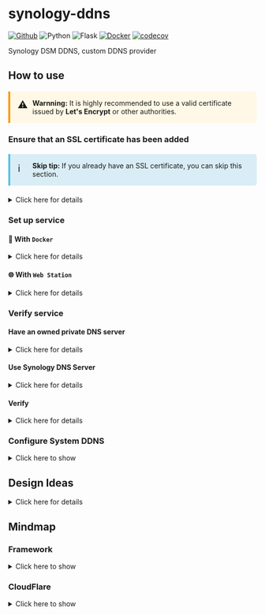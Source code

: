 # synology-ddns
[![Github](https://img.shields.io/badge/Github-100000.svg?logo=github&logoColor=white)](https://github.com/ChowRex/synology-ddns) ![Python](https://img.shields.io/badge/Python-14354C.svg?logo=python&logoColor=white) ![Flask](https://img.shields.io/badge/Flask-000.svg?logo=flask&logoColor=white) [![Docker](https://img.shields.io/badge/Docker-2496ED?logo=docker&logoColor=white)](https://hub.docker.com/r/chowrex/synology-ddns) [![codecov](https://codecov.io/gh/ChowRex/synology-ddns/graph/badge.svg?token=o4k0DRXLnv)](https://codecov.io/gh/ChowRex/synology-ddns)

Synology DSM DDNS, custom DDNS provider

## How to use

<div style="
  position: relative;
  padding: 15px 15px 15px 45px;
  margin: 20px 0;
  border-left: 4px solid #ff9800;
  background-color: #fff8e6;
  border-radius: 0 5px 5px 0;
">
  <div style="
    position: absolute;
    left: 15px;
    top: 15px;
    font-size: 20px;
  ">⚠️</div>
  <strong>Warnning:</strong> It is highly recommended to use a valid certificate issued by <strong>Let's Encrypt</strong> or other authorities.
</div>

### Ensure that an SSL certificate has been added

<div style="
  position: relative;
  padding: 15px 15px 15px 45px;
  margin: 20px 0;
  border-left: 4px solid #5bc0de;
  background-color: #d9edf7;
  border-radius: 0 5px 5px 0;
">
   <div style="
    position: absolute;
    left: 15px;
    top: 15px;
    font-size: 20px;
  ">ℹ️</div>
  <strong>Skip tip:</strong> If you already have an SSL certificate, you can skip this section.
</div>

<details><summary>Click here for details</summary>

#### Create a self-signed certificate and download

1. Open `Contorl Panel` application ➡️ `Task Scheduler` ➡️ `Create` ➡️ `Scheduled Task`➡️ `User-definded script`

    ![CreateAnScheduledTask](synology_ddns/static/image/CreateAnScheduledTask.png)

2. Go to `Task Settings` ➡️  Input the script below, then click `OK`

    ![SetTaskSettings](synology_ddns/static/image/SetTaskSettings.png)

    You can replace `example.com` with any domain name you like, but be careful to comply with the domain specification ([RFC 1035: Domain names - implementation and specification](https://www.rfc-editor.org/rfc/rfc1035)).

    ```bash
    openssl req -x509 -newkey ec \
      -pkeyopt ec_paramgen_curve:prime256v1 \
      -keyout ecc.key -out ecc.crt \
      -days 365 -nodes -sha256 \
      -subj "/CN=exmaple.com"
    ```

3. Select the task you just added, then click `Run` button

    ![RunTheTask](synology_ddns/static/image/RunTheTask.png)

4. Open `File Station` application ➡️ `home` ➡️ Download the `eco.key` and `ecc.crt`

    ![DownloadSSLCertificate](synology_ddns/static/image/DownloadSSLCertificate.png)

#### Add the cretificate into DSM

1. Open `Contorl Panel` application ➡️ `Security` ➡️ `Certificate` ➡️ `Add`➡️ `Next`

    ![AddANewCertificate](synology_ddns/static/image/AddANewCertificate.png)

2. Input the certificate name then click `Next`

    ![InputCertificateName](synology_ddns/static/image/InputCertificateName.png)

3. Browse your key and certificate, then click `OK`

    ![BrowserAndUploadCertificate](synology_ddns/static/image/BrowserAndUploadCertificate.png)

</details>

### Set up service

#### 🐳 With `Docker`

<details><summary>Click here for details</summary>

##### Install and enable [Container Manager](https://www.synology.com/en-us/dsm/packages/ContainerManager) on your Synology DSM


1. Login your DSM then open `Package Center` application ➡️ Search bar input `container manager` ➡️ Get in `Container Manager` application.

    ![InstallContainerManager](synology_ddns/static/image/InstallContainerManager.png)

2. If you've installed this package, make it stay in `Running`status, if not, install it then keep it run.

    ![MakeContainerManagerRunning](synology_ddns/static/image/MakeContainerManagerRunning.png)

##### Pull image

1. Open `Container Manager` application, navigate to `Registry` section, search keyword `chowrex` ➡️ `chowrex/synology-ddns` ➡️ `Download`.

    ![FindOutDockerImage](synology_ddns/static/image/FindOutDockerImage.png)

2. Use `latest` tag, click `Download`.

    ![UseLatestDockerImageTag](synology_ddns/static/image/UseLatestDockerImageTag.png)

##### Run container

1. Goto `Image`, select the image just downloaded, click `Run`.

    ![RunDockerImage](synology_ddns/static/image/RunDockerImage.png)

2. Check `Enable auto-restart` checkbox, then click `Next` button.

    ![EnableAutoRestart](synology_ddns/static/image/EnableAutoRestart.png)

3. Set the local port to `5678` *(Or any number  between 1024 - 65535, if the port you specify has been taken, change another one)*,  then click `Next` button.

    ![SetContainerLocalPort](synology_ddns/static/image/SetContainerLocalPort.png)

4. Overview all settings and click `Done` button.

    ![OverviewAllContainerSettings](synology_ddns/static/image/OverviewAllContainerSettings.png)

5. After wait for a while, click the container name *(Here is `chowrex-synology-ddns-1` )* to enter the detail of container.

    ![EnterContainerDetail](synology_ddns/static/image/EnterContainerDetail.png)

6. Click the `Log` tab to see all logs, if everything is OK, some info logs will appear.

    ![ContainerInfoLogs](synology_ddns/static/image/ContainerInfoLogs.png)

##### Create a reverse proxy

1. Open `Contorl Panel` application ➡️ `Login Portal` ➡️ `Advanced` ➡️ `Reverse Proxy`

    ![OpenReverseProxySettings](synology_ddns/static/image/OpenReverseProxySettings.png)

2. Click `Create`

    ![CreateANewReverseProxy](synology_ddns/static/image/CreateANewReverseProxy.png)

3. Fill the `General` settings then click `Save`

    ![FillGeneralReverseProxySettings](synology_ddns/static/image/FillGeneralReverseProxySettings.png)

</details>

#### 🌐 With `Web Station`

<details><summary>Click here for details</summary>

##### Install and enable [Web Station](https://www.synology.com/en-us/dsm/packages/WebStation) on your Synology DSM


1. Login your DSM then open `Package Center` application ➡️ Search bar input `web station` ➡️ Get in `Web Station` application.

    ![FindOutWebStation](synology_ddns/static/image/FindOutWebStation.png)

2. If you've installed this package, make it stay in `Running`status, if not, install it then keep it run.

    ![MakeSureWebStationIsRunning](synology_ddns/static/image/MakeSureWebStationIsRunning.png)

##### Install and enable [Python 3.9 ](https://www.synology.com/en-us/dsm/packages/Python3.9)on your Synology DSM

Follow the same path, install `Python 3.9` and make it stay in `Running` status.

![InstallPython39](synology_ddns/static/image/InstallPython39.png)

![MakePython39Running](synology_ddns/static/image/MakePython39Running.png)

##### Copy this repository code into your web directory

1. Open `File Station` application, navigate to `web` directory, click `Create` ➡️ `Create folder`.

    ![CreateANewFolder](synology_ddns/static/image/CreateANewFolder.png)

2. Enter name then click `OK`.

    ![InputFolderName](synology_ddns/static/image/InputFolderName.png)

3. Navigate into the new folder, click `Upload` ➡️ `Upload - Skip`, upload all the files.

    ![UploadAllCode](synology_ddns/static/image/UploadAllCode.png)

##### Create a Python profile

1. Open `Web Station` application, Click `Script Language Settings` ➡️ `Python` ➡️ `Create`.

    ![CreateAPythonService](synology_ddns/static/image/CreateAPythonService.png)

2. Input `Profile Name` & `Description`, then click `Next`.

    - Profile Name: *DDNS*
    - Description: *Use for network DDNS*

    ![InputProfileNameAndDescription](synology_ddns/static/image/InputProfileNameAndDescription.png)

3. Set `Process` to `1`, `Max.request count` to `1024`, then click `Next`.

    ![SetProcessAndMaxRequestCount](synology_ddns/static/image/SetProcessAndMaxRequestCount.png)

4. Click `Browse` button to select the `requirements.txt` file, then click `Next` button.

    ![ClickBrowseButton](synology_ddns/static/image/ClickBrowseButton.png)

    ![SelectRequirementsFile](synology_ddns/static/image/SelectRequirementsFile.png)

    ![ClickNextButton](synology_ddns/static/image/ClickNextButton.png)

5. Overview all settings and click `Create` button.

    ![ClickCreateButtonForPython](synology_ddns/static/image/ClickCreateButtonForPython.png)

##### Create a Web service

1. Open `Web Station` application, Click `Web Service` ➡️ `Create`.

    ![CreateAWebService](synology_ddns/static/image/CreateAWebService.png)

2. Select `Native script language website` ➡️ `Python 3.9` ➡️ `DDNS`, then click `Next`.

    ![SelectPythonService](synology_ddns/static/image/SelectPythonService.png)

3. Input `Name`/`Description`, then select the correct `Document root` and `WSGI file`, click `Next`.

    - Name: *ddns-service*
    - Description: *Use for network DDNS*

    ![ConfirmGeneralSettings](synology_ddns/static/image/ConfirmGeneralSettings.png)

4. Overview all settings and click `Create` button.

    ![ClickCreateButtonForService](synology_ddns/static/image/ClickCreateButtonForService.png)

##### Create a Web portal

1. Open `Web Station` application, Click `Web Portal` ➡️ `Create`.

    ![CreateAWebPortal](synology_ddns/static/image/CreateAWebPortal.png)

2. Select `Web service portal` type as new portal.

    ![SelectWebServicePortal](synology_ddns/static/image/SelectWebServicePortal.png)

3. Set up web service portal detail, **MUST** use `Name-based` type, cause the Synology ***DO NOT*** accept plain HTTP request.

    ![SelectPortalDetails](synology_ddns/static/image/SelectPortalDetails.png)

</details>

### Verify service

#### Have an owned private DNS server

<details><summary>Click here for details</summary>

Add your service FQDN into your own DNS server. The following is a sample configuration of the `named` service.

```bash
$TTL    604800
@       IN      SOA     ns1.example.com. admin.example.com. (
                             2023010101         ; Serial
                             604800            ; Refresh
                             86400             ; Retry
                             2419200           ; Expire
                             604800 )          ; Negative Cache TTL
;
@       IN      NS      ns1.example.com.
ns1     IN      A       192.168.1.100 ; Your DSM IP address
ddns    IN      A       192.168.1.100 ; Your DSM IP address
```

</details>

#### Use Synology DNS Server

<details><summary>Click here for details</summary>

##### Install and enable [DNS Server](https://www.synology.com/en-us/dsm/packages/DNSServer) on your Synology DSM


1. Login your DSM then open `Package Center` application ➡️ Search bar input `dns server` ➡️ Get in `DNS Server` application.

    ![InstallDNSServer](synology_ddns/static/image/InstallDNSServer.png)

2. If you've installed this package, make it stay in `Running`status, if not, install it then keep it run.

    ![MakeDNSServerRunning](synology_ddns/static/image/MakeDNSServerRunning.png)

##### Create the specify zone

1. Open `DNS Server` application ➡️ `Zones` ➡️ `Create` ➡️ `Primary zone`.

    ![CreateANewPrimaryZone](synology_ddns/static/image/CreateANewPrimaryZone.png)

2. Specify the basic info, then click `Save` button.

    - Domain name: *example.com*
    - Primary DNS server: *8.8.8.8*

    ![FillZoneSettings](synology_ddns/static/image/FillZoneSettings.png)

3. Choose the zone, then click `Edit` ➡️ `Resource record`

    ![ModifyRecords](synology_ddns/static/image/ModifyRecords.png)

4. Click `Create` ➡️ `A Type`

    ![CreateANewARecord](synology_ddns/static/image/CreateANewARecord.png)

5. Fill the record info, then click `Save` button. 

    - Name: *ddns*
    - IP address: *YOUR DSM IP ADDRESS*

    ![FillRecordSettings](synology_ddns/static/image/FillRecordSettings.png)

</details>

#### Verify

<details><summary>Click here for details</summary>

##### Before you go

Make sure:

- Your DSM's DNS setting has already pointed to your DNS server.

    ![DSMDNSSettings](synology_ddns/static/image/DSMDNSSettings.png)

- Your computer's DNS setting has already pointed to your DNS server, see: [Get Started  |  Public DNS  |  Google for Developers](https://developers.google.com/speed/public-dns/docs/using)

##### Do verify

1. Use your browser to visit the service page, for common scenarios, try: https://ddns.example.com
2. If everything is OK, the website will show this document.

</details>

### Configure System DDNS

<details><summary>Click here to show</summary>

1. Open `Contorl Panel` application ➡️ `External Access` ➡️ `DDNS` ➡️ `Add`

    ![AddADDNSProvider](synology_ddns/static/image/AddADDNSProvider.png)

2. Click the `Customize Provider` button to create a new one.

    ![ChoseProviderAndRule](synology_ddns/static/image/CreateCustomizeProvider.png)

3. Click `Add` button, then input `Service Provider`&`Query URL`, then click `Save` button.

    - Service Provider: *CloudFlare*
    - Webhook URL: *https://ddns.example.com/?api=cloud_flare&hostname=__HOSTNAME__&myip=__MYIP__&username=__USERNAME__&password=__PASSWORD__*

    ![CreateANewDDNSProvider](synology_ddns/static/image/CreateANewDDNSProvider.png)

4. Set `Service Provider` to `CloudFlare`, then input the key info.

    - Hostname: *Address-of.your-own-zone.com*
    - Username: *your-own-zone.com*
    - Password: *The user token of your CloudFlare account*
    
    ![AddADDNSService](synology_ddns/static/image/AddADDNSService.png)
    
5. If click `Test Connection` returns `Normal`, then click `OK` button & done 🎉

</details>

## Design Ideas

<details><summary>Click here for details</summary>

### Digging into constraints and the operating principles behind

#### Official document

Let's start with Synology's criteria for customising DDNS providers.

> [DDNS | DSM - Synology Knowledge Center](https://kb.synology.com/en-global/DSM/help/DSM/AdminCenter/connection_ddns?version=7#b_23)

As mentioned above, a typical standard query URL would look like this: 

```http

https://Custom-DDNS-Provider.domain.com?HOSTNAME=__HOSTNAME__&MYIP=__MYIP__&USERNAME=__USERNAME__&PASSWORD=__PASSWORD__&PARAM1=value1&PARAM2=Value2
```

#### Official configuration

We can find some useful information from the `/etc/ddns_provider.conf`

> Input:
> 
>   1. DynDNS style request:
> 
>      modulepath = DynDNS
> 
>      queryurl = [Update URL]?[Query Parameters]
>
>   2. Self-defined module:
> 
>      modulepath = /sbin/xxxddns
> 
>      queryurl = DDNS_Provider_Name
>
> Our service will assign parameters in the following order when calling module:
> 
> (\$1=username, \$2=password, \$3=hostname, \$4=ip)
>
> Output:
> 
> When you write your own module, you can use the following words to tell user what happen by print it.
> 
> You can use your own message, but there is no multiple-language support.
>
> - good -  Update successfully.
> - nochg - Update successfully but the IP address have not changed.
> - nohost - The hostname specified does not exist in this user account.
> - abuse - The hostname specified is blocked for update abuse.
> - notfqdn - The hostname specified is not a fully-qualified domain name.
> - badauth - Authenticate failed.
> - 911 - There is a problem or scheduled maintenance on provider side
> - badagent - The user agent sent bad request(like HTTP method/parameters is not permitted)
> - badresolv - Failed to connect to  because failed to resolve provider address.
> - badconn - Failed to connect to provider because connection timeout.
>
> ...
>
> [DYNDNS.org]
> 
> modulepath=DynDNS
> 
> queryurl=https://members.dyndns.org/nic/update?hostname=__HOSTNAME__&myip=__MYIP__&system=dyndns&wildcard=NOCHG&mx=NOCHG&backmx=NOCHG
>
> ...

I've tried a few ways to understand exactly what's going on behind the scenes

1. When I try to access the `DynDNS`'s API endpoint without any query parameters(*https://members.dyndns.org/nic/update*), I got an error message: `badauth`

2. I have tried to add a custom provider from the DSM UI and after adding it I can see DSM's default configuration behaviour for custom providers via the `/etc/ddns_provider.conf` file

    ```ini
    [USER_TEST]
      queryurl=https://api.example.com?hostname=__HOSTNAME__&myip=__MYIP__&username=__USERNAME__&password=__PASSWORD__
      modulepath=DynDNS
    ```

    As you can see , the `DynDNS` is the default custom provider's module, although I didn't find it system-wide.

    However, I searched the official documentation for DynDNS and found some useful information

    > Source: [Perform Update (RA-API) | Dyn Help Center](https://help.dyn.com/remote-access-api/perform-update/)
    >
    > #### Raw HTTP GET Request
    >
    > Actual HTTP request should look like following fragment. Note that there is the **bare minimum** set of headers. Request should be followed by sending an empty line.
    >
    > Fragment **base-64-authorization** should be represented by Base 64 encoded **username:password** string.
    >
    > ```
    > GET /nic/update?hostname=yourhostname&myip=ipaddress&wildcard=NOCHG&mx=NOCHG&backmx=NOCHG HTTP/1.0
    > Host: members.dyndns.org
    > Authorization: Basic base-64-authorization
    > User-Agent: Company - Device - Version Number
    > ```
    >
    > Please note that although POST requests are permitted and will be processed, we don’t encourage developers to use them. We might stop processing of POST requests at any time, without notice.

    From the above information we can conclude that the module DynDNS uses the `GET` method as a request and asks to pass the username and password, DSM automatically helps you to convert the username and password.

#### Summary

After analysis, here are the summary:

1. There are `4` important variables in a query URL

    | Parameter      | Description                                                               |
    |----------------|---------------------------------------------------------------------------|
    | `__HOSTNAME__` | Domain name used to refer to the address being updated for this operation |
    | `__MYIP__`     | Used to refer to the address updated by this operation                    |
    | `__USERNAME__` | Used to refer to the authentication account required for this operation   |
    | `__PASSWORD__` | Used to refer to the authentication password required for this operation  |

    At the same time, additional request parameters can be added, depending on the vendor.

2. The default behaviour for custom providers to update records is to use the `DynDNS` module and execute it via the `GET` method

3. There are `TWO` ways to implement a custom DDNS provider

    - Define your customer module and query URL (*Difficult and requires command line knowledge*)
    - Use the DSM UI to create a default custom DDNS provider(*Just use DynDNS module*) and then provide a custom request URL (*Simple and requires no specialised knowledge*)

4. The responses are strictly limited accordingly

    - good -  Update successfully.
    - nochg - Update successfully but the IP address have not changed.
    - nohost - The hostname specified does not exist in this user account.
    - abuse - The hostname specified is blocked for update abuse.
    - notfqdn - The hostname specified is not a fully-qualified domain name.
    - badauth - Authenticate failed.
    - 911 - There is a problem or scheduled maintenance on provider side
    - badagent - The user agent sent bad request(like HTTP method/parameters is not permitted)
    - badresolv - Failed to connect to  because failed to resolve provider address.
    - badconn - Failed to connect to provider because connection timeout.

### Assessment of needs

With the above understanding of the limitations and implementation rules for custom DDNS providers, the basic implementation requirements:

The simplest way to fulfil the requirement is to use the `GET` method, which **DOES NOT** support *headers* or *json* or other types of requests such as `POST`/`PUT`, and all the content of the request **CAN ONLY** be passed via *parameters*.

The parameters requirements are below

| Required | Parameter | PlaceHolder      | Comment                                                                                                   |
|----------|-----------|------------------|-----------------------------------------------------------------------------------------------------------|
| ✓        | api       | `None`           | Used to distinguish between different DDNS provider names                                                 |
| ✓        | myip      | \_\_MYIP\_\_     | Recorded value of the current dynamic IP address                                                          |
| ✗        | hostname  | \_\_HOSTNAME\_\_ | The name of the record set by the DNS provider, which can be obtained from an environment variable.       |
| ✗        | username  | \_\_USERNAME\_\_ | Username for DNS provider authentication use, which can be obtained from an environment variable or file. |
| ✗        | password  | \_\_PASSWORD\_\_ | Password for DNS provider authentication use, which can be obtained from an environment variable or file. |

By using the [python-dotenv](https://pypi.org/project/python-dotenv/) package, I think it's possible to maintain the simplicity and flexibility of the API interface while maintaining the confidentiality of confidential information.

### Summary

#### Conclude

- The API interface should only accept `GET` type requests
- The API interface can accept 5 parameters: **api**/**myip**/*hostname*/*username*/*password*, of which `api` and `myip` are required, other parameters must can be obtained from an environment variable or file.
- The API interface's response is strictly limited accordingly: *good* / *nochg* / *nohost* / *abuse* / *notfqdn* / *badauth* / *911* / *badagent* / *badresolv* / *badconn*

</details>

## Mindmap

### Framework

<details><summary>Click here to show</summary>

```mermaid
flowchart TD
    good
    nochg
    nohost
    abuse
    notfqdn
    badauth
    911
    badagent
    badresolv
    badconn
    
    User(("API User")) -->|GET| API_Interface{{"API Interface"}}
    API_Interface --> Check_api_myip{"Both api and myip are provided?"}
    Check_api_myip --> |"No"| Show_Doc["Show the document"]
    Check_api_myip --> |"Other"| Check_Variables{"Are all required variables provided?"}
    Check_Variables --> |"No"| badagent
    Check_Variables --> |"Yes"| Check_FQDN{"Does the hostname match the FQDN?"}
    Check_FQDN --> |"No"| notfqdn
    Check_FQDN --> |"Yes"| Check_Same_Record{"Does the myip not changed?"}
    Check_Same_Record --> |"Yes"| nochg
    Check_Same_Record --> |"No"| Resolve_Endpoint{"Does the API Endpoint resolved properly?"}
    Resolve_Endpoint --> |"No"| badresolv
    Resolve_Endpoint --> |"Yes"| API_Provider(["Custom DDNS Provider"])
    API_Provider --> |"GET/PUT/POST"| Get_Response_Code{"Is the return response status code OK?"}
    Get_Response_Code --> |"200"| good
    Get_Response_Code --> |"401"| badauth
    Get_Response_Code --> |"403"| abuse
    Get_Response_Code --> |"404"| nohost
    Get_Response_Code --> |"408"| badconn
    Get_Response_Code --> |"500"| 911
    Get_Response_Code --> |"Other"| Raise[["Raise exceptions"]]

```

</details>

### CloudFlare

<details><summary>Click here to show</summary>

```mermaid
flowchart TD

    subgraph "Reponses"
    good
    badauth
    nohost
    end

    subgraph "Can get valid client?"
    get_client_by_user{"`Can get client by _user_ token?`"}
    get_client_by_account{"`Can get client by _account_ token?`"}

    get_client_by_user --> |"Yes"| client(("CloudFlare Client"))
    get_client_by_account --> |"Yes"| client
    get_client_by_user --> |"No"| get_client_by_account
    get_client_by_account --> |"No"| badauth
    end

    subgraph "Can get valid zone id?"
    zone_id(("zone id"))
    Is_zone_id_cached{"`Is the zone id mapped to _username_ cached?`"}
    can_get_zone_id{"`Is it possible to get the correct zone id by _username_?`"}

    Is_zone_id_cached --> |"Yes"| zone_id
    Is_zone_id_cached --> |"No"| can_get_zone_id
    client -.-> can_get_zone_id

    can_get_zone_id --> |"Yes"| zone_id
    can_get_zone_id --> |"No"| nohost
    end

    subgraph "Can get valid record id?"
    record_id(("record id"))
    Is_hostname_cached{"`Is the record id mapped to _hostname_ cached?`"}
    
    Is_hostname_cached --> |"Yes"| record_id
    Is_hostname_cached --> |"No"| Is_zone_id_cached
    end

    subgraph "Determine the record"
    is_record_exists{"Is the record exists?"}
    client -.-> is_record_exists
    zone_id -.-> is_record_exists
    end

    subgraph "Edit record"
    is_update_success{"Is the update operation successful?"}
    is_record_exists --> |"Yes"| is_update_success
    record_id -.-> is_update_success
    client -.-> is_update_success
    is_update_success --> |"Yes"| good
    is_update_success --> |"No"| badauth
    end

    subgraph "Create record"
    is_create_success{"Is the create operation successful?"}
    is_record_exists --> |"No"| is_create_success
    zone_id -.-> is_create_success
    client -.-> is_create_success
    is_create_success --> |"Yes"| good
    is_create_success --> |"No"| badauth
    end

    Request(("API Request")) -->|call| CloudFlare{{"CloudFlare DDNS provider"}}
    CloudFlare --> Is_hostname_cached

```

</details>
